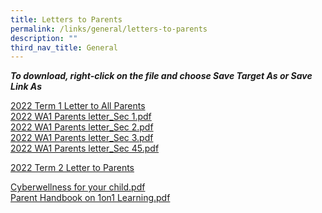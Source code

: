 ```yaml
---
title: Letters to Parents
permalink: /links/general/letters-to-parents
description: ""
third_nav_title: General
---
```

**_To download, right-click on the file and choose Save Target As or Save Link As_**
  
[2022 Term 1 Letter to All Parents](/files/2022%20Term%201%20Letter%20to%20All%20Parents_latest.pdf) <br>
[2022 WA1 Parents letter\_Sec 1.pdf](/files/2022%20WA1%20Parents%20letter_Sec%201.pdf) <br>
[2022 WA1 Parents letter\_Sec 2.pdf](/files/2022%20WA1%20Parents%20letter_Sec%202.pdf) <br>
[2022 WA1 Parents letter\_Sec 3.pdf](/files/2022%20WA1%20Parents%20letter_Sec%203.pdf) <br>
[2022 WA1 Parents letter\_Sec 45.pdf](/files/2022%20WA1%20Parents%20letter_Sec%2045.pdf)
  
[2022 Term 2 Letter to Parents](/files/2022%20BRD%20Term%202%20Letter%20to%20Parents_21%20March.pdf)
  
[Cyberwellness for your child.pdf](/files/cyber-wellness-for-your-child.pdf) <br>
[Parent Handbook on 1on1 Learning.pdf](/files/Parent%20Handbook%20I%20on%201_1%20Learning.pdf)
